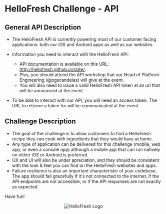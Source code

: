 # HelloFresh Challenge - API

## General API Description
- The HelloFresh API is currently powering most of our customer facing applications: both our iOS and Android apps as well as our websites.
- Information you need to interact with the HelloFresh API:
  - API documentation is available on this URL: http://hellofresh.github.io/slate/.
  - Plus, you should attend the API workshop that our Head of Platform Engineering (@pgscandeias) will give at the event.
  - You will also need to issue a valid HelloFresh API token at an url that will be announced at the event.

- To be able to interact with our API, you will need an access token. The URL to retrieve a token for will be communicated at the event.

## Challenge Description
- The goal of the challenge is to allow customers to find a HelloFresh recipe they can cook with ingredients that they would have at home.
- Any type of application can be delivered for this challenge (mobile, web app, or even a console app) although a mobile app that can run natively on either iOS or Android is preferred.
- UX and UI will also be under apreciation, and they should be consistent with the look & feel you can find on the HelloFresh websites and apps.
- Failure resilience is also an important characteristic of your codebase. The app should fail gracefully if it's not connected to the internet, if the API endpoints are not accessible, or if the API responses are not exactly as expected.

Have fun!

<p align="center">
    <img alt="HelloFresh Logo" src="https://www.hellofresh.com/images/hellofresh-logo.png" />
</p>